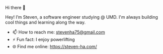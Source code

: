 Hi there 👋 

Hey! I’m Steven, a software engineer studying @ UMD. I'm always building cool things and learning along the way.

- 📫 How to reach me: stevenha75@gmail.com
- ⚡ Fun fact: I enjoy powerlifting
- 🌐 Find me online: https://steven-ha.com/
